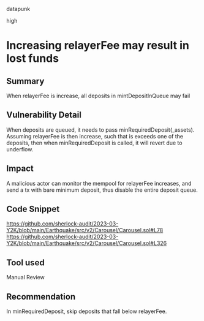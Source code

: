 datapunk

high

# Increasing relayerFee may result in lost funds

## Summary
When relayerFee is increase, all deposits in mintDepositInQueue may fail

## Vulnerability Detail
When deposits are queued, it needs to pass minRequiredDeposit(_assets). Assuming relayerFee is then increase, such that is exceeds one of the deposits, then when minRequiredDeposit is called, it will revert due to underflow.


## Impact
A malicious actor can monitor the mempool for relayerFee increases, and send a tx with bare minimum deposit, thus disable the entire  deposit queue.

## Code Snippet
https://github.com/sherlock-audit/2023-03-Y2K/blob/main/Earthquake/src/v2/Carousel/Carousel.sol#L78
https://github.com/sherlock-audit/2023-03-Y2K/blob/main/Earthquake/src/v2/Carousel/Carousel.sol#L326


## Tool used

Manual Review

## Recommendation
In minRequiredDeposit, skip deposits that fall below relayerFee.
